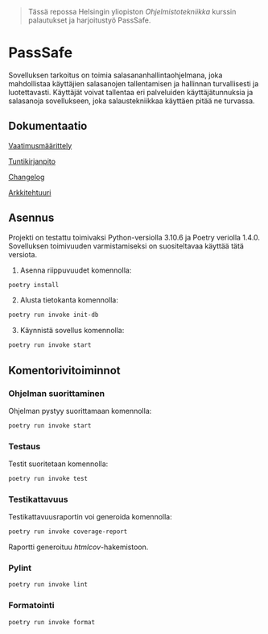 >Tässä repossa Helsingin yliopiston *Ohjelmistotekniikka* kurssin palautukset ja harjoitustyö PassSafe.
# PassSafe

Sovelluksen tarkoitus on toimia salasananhallintaohjelmana, joka mahdollistaa käyttäjien salasanojen tallentamisen ja hallinnan turvallisesti ja luotettavasti. Käyttäjät voivat tallentaa eri palveluiden käyttäjätunnuksia ja salasanoja sovellukseen, joka salaustekniikkaa käyttäen pitää ne turvassa.


## Dokumentaatio

[Vaatimusmäärittely](https://github.com/MineTech0/ot-harjoitustyo/blob/master/dokumentaatio/vaatimusmaarittely.md)

[Tuntikirjanpito](https://github.com/MineTech0/ot-harjoitustyo/blob/master/dokumentaatio/tuntikirjanpito.md)

[Changelog](https://github.com/MineTech0/ot-harjoitustyo/blob/master/dokumentaatio/changelog.md)

[Arkkitehtuuri](https://github.com/MineTech0/ot-harjoitustyo/blob/master/dokumentaatio/arkkitehtuuri.md)

## Asennus

Projekti on testattu toimivaksi Python-versiolla 3.10.6 ja Poetry veriolla 1.4.0. Sovelluksen toimivuuden varmistamiseksi on suositeltavaa käyttää tätä versiota.

1. Asenna riippuvuudet komennolla:

```bash
poetry install
```
2. Alusta tietokanta komennolla:

```bash
poetry run invoke init-db
```

3. Käynnistä sovellus komennolla:

```bash
poetry run invoke start
```

## Komentorivitoiminnot

### Ohjelman suorittaminen

Ohjelman pystyy suorittamaan komennolla:

```bash
poetry run invoke start
```

### Testaus

Testit suoritetaan komennolla:

```bash
poetry run invoke test
```

### Testikattavuus

Testikattavuusraportin voi generoida komennolla:

```bash
poetry run invoke coverage-report
```

Raportti generoituu _htmlcov_-hakemistoon.

### Pylint

```bash
poetry run invoke lint
```

### Formatointi

```bash
poetry run invoke format
```
